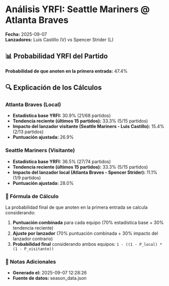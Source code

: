# Análisis YRFI: Seattle Mariners @ Atlanta Braves

**Fecha:** 2025-09-07  
**Lanzadores:** Luis Castillo (V) vs Spencer Strider (L)

## 📊 Probabilidad YRFI del Partido

**Probabilidad de que anoten en la primera entrada:** 47.4%

## 🔍 Explicación de los Cálculos

### Atlanta Braves (Local)
- **Estadística base YRFI:** 30.9% (21/68 partidos)
- **Tendencia reciente (últimos 15 partidos):** 33.3% (5/15 partidos)
- **Impacto del lanzador visitante (Seattle Mariners - Luis Castillo):** 15.4% (2/13 partidos)
- **Puntuación ajustada:** 26.9%

### Seattle Mariners (Visitante)
- **Estadística base YRFI:** 36.5% (27/74 partidos)
- **Tendencia reciente (últimos 15 partidos):** 33.3% (5/15 partidos)
- **Impacto del lanzador local (Atlanta Braves - Spencer Strider):** 11.1% (1/9 partidos)
- **Puntuación ajustada:** 28.0%

### 📝 Fórmula de Cálculo

La probabilidad final de que anoten en la primera entrada se calcula considerando:
1. **Puntuación combinada** para cada equipo (70% estadística base + 30% tendencia reciente)
2. **Ajuste por lanzador** (70% puntuación combinada + 30% impacto del lanzador contrario)
3. **Probabilidad final** considerando ambos equipos: `1 - ((1 - P_local) * (1 - P_visitante))`

### 📌 Notas Adicionales

- **Generado el:** 2025-09-07 12:28:26
- **Fuente de datos:** season_data.json

